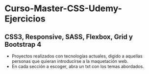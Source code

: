 # Curso-Master-CSS-Udemy-Ejercicios
## CSS3, Responsive, SASS, Flexbox, Grid y Bootstrap 4

- Proyectos realizados con tecnologías actuales, digido a aquellas personas que quieran introducirse a la maquetación web.
- En cada sección a escoger, abra un txt con los temas abordados.


